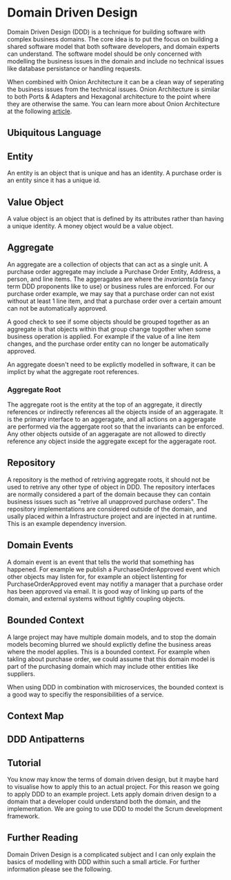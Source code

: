 # Domain Driven Design

Domain Driven Design (DDD) is a technique for building software with complex business domains. The core idea is 
to put the focus on building a shared software model that both software developers, and domain experts 
can understand. The software model should be only concerned with modelling the business issues in the
domain and include no technical issues like database persistance or handling requests.

When combined with Onion Architecture it can be a clean way of seperating the business issues from the 
technical issues. Onion Architecture is similar to both Ports & Adapters and Hexagonal architecture to the 
point where they are otherwise the same. You can learn more about Onion Architecture at the following
[article](../Onion-Architecture).

## Ubiquitous Language

## Entity

An entity is an object that is unique and has an identity. A purchase order is an entity since it has a unique id.

## Value Object

A value object is an object that is defined by its attributes rather than having a unique identity. A money object would be a value object.

## Aggregate

An aggregate are a collection of objects that can act as a single unit. A purchase order aggregate may include a Purchase Order Entity, Address, a person, and line items. 
The aggeragates are where the *invariants*(a fancy term DDD proponents like to use) or business rules are enforced. For our purchase order example, we may say that a 
purchase order can not exist without at least 1 line item, and that a purchase order over a certain amount can not be automatically approved.

A good check to see if some objects should be grouped together as an aggregate is that objects within that group change togother when some business operation is 
applied. For example if the value of a line item changes, and the purchase order entity can no longer be automatically approved. 

An aggregate doesn't need to be explictly modelled in software, it can be implict by what the aggregate root references.

### Aggregate Root

The aggregate root is the entity at the top of an aggregate, it directly references or indirectly references all the objects inside of an aggeragate. It is the primary interface to an
aggeragate, and all actions on a aggeragate are performed via the aggergate root so that the invariants can be enforced. Any other objects outside of an aggeragate are not allowed
to directly reference any object inside the aggregate except for the aggeragate root.

## Repository

A repository is the method of retriving aggregate roots, it should not be used to retrive any other type of object in DDD. The repository interfaces are normally considered a part of the domain because they can contain business issues such
as "retrive all unapproved purchase orders". The repository implementations are considered outside of the domain, and usally placed within a Infrastructure project and are injected
in at runtime. This is an example dependency inversion.

## Domain Events

A domain event is an event that tells the world that something has happened. For example we publish a PurchaseOrderApproved event which other objects may listen for, for example
an object listenting for PurchaseOrderApproved event may notifiy a manager that a purchase order has been approved via email. It is good way of linking up parts of the domain, 
and external systems without tightly coupling objects.

## Bounded Context

A large project may have multiple domain models, and to stop the domain models becoming blurred we should explictly define the business areas where the model applies. This is a bounded
context. For example when takling about purchase order, we could assume that this domain model is part of the purchasing domain which may include other entities like suppliers.

When using DDD in combination with microservices, the bounded context is a good way to specifiy the responsibilities of a service.

## Context Map

## DDD Antipatterns

## Tutorial

You know may know the terms of domain driven design, but it maybe hard to visualise how to apply this to an actual project. For this reason we going to apply DDD to an example
project. Lets apply domain driven design to a domain that a developer could understand both the domain, and the implementation. We are going to use DDD to model
the Scrum development framework. 

## Further Reading

Domain Driven Design is a complicated subject and I can only explain the basics of modelling with DDD within such a small article. For further information please
see the following.
